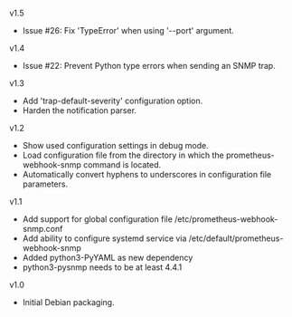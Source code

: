 v1.5
  * Issue #26: Fix 'TypeError' when using '--port' argument.

v1.4
  * Issue #22: Prevent Python type errors when sending an SNMP trap.

v1.3

  * Add 'trap-default-severity' configuration option.
  * Harden the notification parser.

v1.2

  * Show used configuration settings in debug mode.
  * Load configuration file from the directory in which the prometheus-webhook-snmp
    command is located.
  * Automatically convert hyphens to underscores in configuration file parameters.

v1.1

  * Add support for global configuration file /etc/prometheus-webhook-snmp.conf
  * Add ability to configure systemd service via /etc/default/prometheus-webhook-snmp
  * Added python3-PyYAML as new dependency
  * python3-pysnmp needs to be at least 4.4.1

v1.0

  * Initial Debian packaging.
